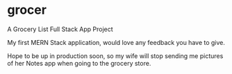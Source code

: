 # grocer
A Grocery List Full Stack App Project

My first MERN Stack application, would love any feedback you have to give. 

Hope to be up in production soon, so my wife will stop sending me pictures of her Notes app when going to the grocery store.
